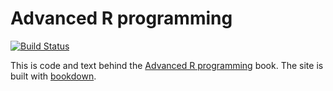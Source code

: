 # Advanced R programming

[![Build Status](https://travis-ci.org/hadley/adv-r.svg?branch=master)](https://travis-ci.org/hadley/adv-r)

This is code and text behind the [Advanced R programming](http://adv-r.had.co.nz)
book.  The site is built with [bookdown](https://bookdown.org/yihui/bookdown/).
